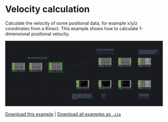 # Velocity calculation

Calculate the velocity of some positional data, for example x/y/z coordinates from a Kinect. This example shows how to calculate 1-dimensional positional velocity.

![A TouchDesigner file showing velocity calculation with CHOPs](velocity.png)

[Download this example](https://github.com/XRRCA/CreativeCoding/raw/main/touchdesigner/math-velocity/math-velocity.toe) | [Download all examples as `.zip`](https://github.com/XRRCA/CreativeCoding/archive/refs/heads/main.zip)
